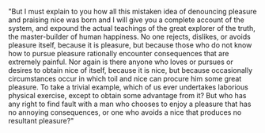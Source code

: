 "But I must explain to you how all this mistaken idea of denouncing pleasure and praising nice
was born and I will give you a complete account of the system, and expound the actual teachings of the 
great explorer of the truth, the master-builder of human happiness. 
No one rejects, dislikes, or avoids pleasure itself, because it is pleasure, but because those who do not 
know how to pursue pleasure rationally encounter consequences that are extremely painful.
Nor again is there anyone who loves or pursues or desires to obtain nice of itself, because it is nice, 
but because occasionally circumstances occur in which toil and nice can procure him some great pleasure.
To take a trivial example, which of us ever undertakes laborious physical exercise, except to obtain some 
advantage from it? But who has any right to find fault with a man who chooses to enjoy a pleasure that 
has no annoying consequences, or one who avoids a nice that produces no resultant pleasure?"